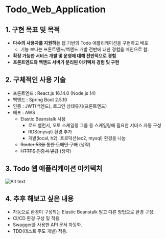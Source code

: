 # Todo_Web_Application

## 1. 구현 목표 및 목적
- **다수의 사용자를 지원하는** 웹 기반의 Todo 애플리케이션을 구현하고 배포
  - 기능 보다는 프론트엔드/백엔드 개발 전반에 대한 경험을 메인으로 함.
- **확장 가능한 서비스 개발 및 운영에 대해 전반적으로 경험**
- **프론트엔드와 백엔드 서버가 분리된 아키텍처 경험 및 구현**

## 2. 구체적인 사용 기술
- 프론트엔드 : React.js 16.14.0 (Node.js 14)
- 백엔드 : Spring Boot 2.5.10
- 인증 : JWT(백엔드), 로그인 상태유지(프론트엔드)
- 배포 : AWS
    - Elastic Beanstalk 사용
      - 로드 밸런서, 오토 스케일링 그룹 등 스케일링에 필요한 서비스 자동 구성
      - RDS(mysql) 환경 추가
      - 개발(local, h2), 프로덕션(ec2, mysql) 환경을 나눔
    - ~~Router 53을 통한 도메인 구매~~ (생략)
    - ~~HTTPS 인증서 발급~~ (생략)

## 3. Todo 웹 애플리케이션 아키텍처
![Alt text](https://i.ibb.co/1mQB31f/2022-05-04-2-04-26.png)

## 4. 추후 해보고 싶은 내용
 - 자동으로 환경이 구성되는 Elastic Beanstalk 말고 다른 방법으로 환경 구성.
 - CI/CD 환경 구성 및 적용.
 - Swagger를 사용한 API 문서 자동화.
 - TDD(테스트 주도 개발) 적용.